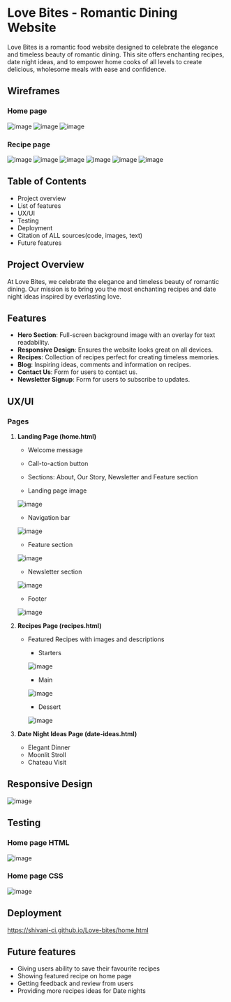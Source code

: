 # Love Bites - Romantic Dining Website

Love Bites is a romantic food website designed to celebrate the elegance and timeless beauty of romantic dining. This site offers enchanting recipes, date night ideas, and to empower home cooks of all levels to create delicious, wholesome meals with ease and confidence.


## Wireframes 

### Home page

![image](https://github.com/user-attachments/assets/f3b6ef72-958a-40ce-8273-bde81e140fba)
![image](https://github.com/user-attachments/assets/da6cf0e2-d751-41a5-8566-bafe019135c0)
![image](https://github.com/user-attachments/assets/57d6c1e9-6b12-4df0-8cbe-9190504706d8)





### Recipe page

![image](https://github.com/user-attachments/assets/139f011b-8885-47c0-9ccf-a2899b360a15)
![image](https://github.com/user-attachments/assets/756e23c9-351b-4946-83d7-d08bd5709609)
![image](https://github.com/user-attachments/assets/367a8f1e-973c-4d81-9e11-ba10e925db79)
![image](https://github.com/user-attachments/assets/ac46580f-f74a-406c-a6dc-38052c4a9c9e)
![image](https://github.com/user-attachments/assets/cf3edfad-399f-4c41-b9d8-272799362d41)
![image](https://github.com/user-attachments/assets/1bf0e10e-5f65-4b1f-8c52-3ce48a692fb4)


## Table of Contents

- Project overview
- List of features
- UX/UI
- Testing
- Deployment
- Citation of ALL sources(code, 
images, text)
- Future features 

  
## Project Overview

At Love Bites, we celebrate the elegance and timeless beauty of romantic dining. Our mission is to bring you the most enchanting recipes and date night ideas inspired by everlasting love. 


## Features

- **Hero Section**: Full-screen background image with an overlay for text readability.
- **Responsive Design**: Ensures the website looks great on all devices.
- **Recipes**: Collection of recipes perfect for creating timeless memories.
- **Blog**: Inspiring ideas, comments and information on recipes.
- **Contact Us**: Form for users to contact us.
- **Newsletter Signup**: Form for users to subscribe to updates.



## UX/UI

### Pages

1. **Landing Page (home.html)**
   - Welcome message
   - Call-to-action button
   - Sections: About, Our Story, Newsletter and Feature section 

   - Landing page image

    ![image](https://github.com/user-attachments/assets/125f2e0a-b2c4-41ef-8632-40f126631560)




   - Navigation bar

   ![image](https://github.com/user-attachments/assets/eba84504-d890-45d2-8aa9-95255e55568b)




   - Feature section

    ![image](https://github.com/user-attachments/assets/53a1934a-0d2b-4ac9-b270-003a95e0af69)





   - Newsletter section

    ![image](https://github.com/user-attachments/assets/fd59d824-ad68-415e-b0b5-ba7816e655b6)






   - Footer 

    ![image](https://github.com/user-attachments/assets/6a65d9d2-de41-4ea4-86f3-9bba8ce73a56)






2. **Recipes Page (recipes.html)**
   - Featured Recipes with images and descriptions
  
     - Starters

      ![image](https://github.com/user-attachments/assets/7c918154-8b16-4984-9eb2-d9dbb0101709)



     - Main
    
      ![image](https://github.com/user-attachments/assets/e7420c35-21ed-482d-9968-ed14c220311e)




     - Dessert

      ![image](https://github.com/user-attachments/assets/4a35df95-2021-453a-a87b-db11a9272c19)

    

     

3. **Date Night Ideas Page (date-ideas.html)**
   - Elegant Dinner
   - Moonlit Stroll
   - Chateau Visit






## Responsive Design

  ![image](https://github.com/user-attachments/assets/477e78da-589c-40fb-9190-f55ebb07fc28)



## Testing

### Home page HTML 

  ![image](https://github.com/user-attachments/assets/4e327af7-2a0d-474f-b1b1-34fd713ce8e0)



### Home page CSS

  ![image](https://github.com/user-attachments/assets/a4fb89f0-e0cc-4786-ab06-6e08b0fbabcf)



## Deployment

https://shivani-ci.github.io/Love-bites/home.html



## Future features

- Giving users ability to save their favourite recipes
- Showing featured recipe on home page
- Getting feedback and review from users
- Providing more recipes ideas for Date nights











